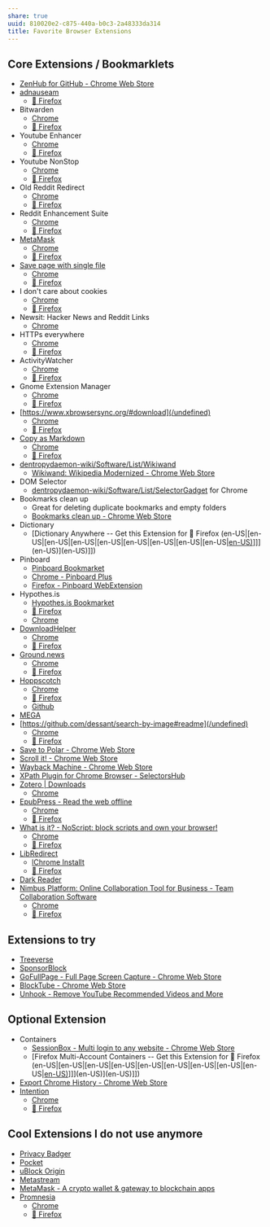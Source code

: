 ```yaml
---
share: true
uuid: 810020e2-c875-440a-b0c3-2a48333da314
title: Favorite Browser Extensions
---
```

## Core Extensions / Bookmarklets

* [ZenHub for GitHub - Chrome Web Store](https://chrome.google.com/webstore/detail/zenhub-for-github/ogcgkffhplmphkaahpmffcafajaocjbd)
* [adnauseam](https://adnauseam.io/)
  * [🦊 Firefox](https://addons.mozilla.org/en-US/firefox/addon/adnauseam/)
* Bitwarden
  * [Chrome](https://chrome.google.com/webstore/detail/bitwarden-free-password-m/nngceckbapebfimnlniiiahkandclblb)
  * [🦊 Firefox](https://addons.mozilla.org/en-US/firefox/addon/bitwarden-password-manager/)
* Youtube Enhancer
  * [Chrome](https://chrome.google.com/webstore/detail/enhancer-for-youtube/ponfpcnoihfmfllpaingbgckeeldkhle)
  * [🦊 Firefox](https://addons.mozilla.org/en-US/firefox/addon/enhancer-for-youtube/)
* Youtube NonStop
  * [Chrome](https://chrome.google.com/webstore/detail/youtube-nonstop/nlkaejimjacpillmajjnopmpbkbnocid)
  * [🦊 Firefox](https://addons.mozilla.org/en-US/firefox/addon/youtube-nonstop/)
* Old Reddit Redirect
  * [Chrome](https://chrome.google.com/webstore/detail/old-reddit-redirect/dneaehbmnbhcippjikoajpoabadpodje)
  * [🦊 Firefox](https://addons.mozilla.org/en-US/firefox/addon/old-reddit-redirect/)
* Reddit Enhancement Suite
  * [Chrome](https://chrome.google.com/webstore/detail/reddit-enhancement-suite/kbmfpngjjgdllneeigpgjifpgocmfgmb)
  * [🦊 Firefox](https://addons.mozilla.org/en-US/firefox/addon/reddit-enhancement-suite/)
* [MetaMask](https://metamask.io/download.html)
  * [Chrome](https://chrome.google.com/webstore/detail/metamask/nkbihfbeogaeaoehlefnkodbefgpgknn?hl=en)
  * [🦊 Firefox](https://addons.mozilla.org/en-US/firefox/addon/ether-metamask/)
* [Save page with single file](/undefined)
	* [Chrome](https://chrome.google.com/webstore/detail/singlefile/mpiodijhokgodhhofbcjdecpffjipkle)
	* [🦊 Firefox](https://addons.mozilla.org/en-US/firefox/addon/single-file/)
* I don't care about cookies
  * [Chrome](https://chrome.google.com/webstore/detail/i-dont-care-about-cookies/fihnjjcciajhdojfnbdddfaoknhalnja)
  * [🦊 Firefox](https://addons.mozilla.org/en-US/firefox/addon/i-dont-care-about-cookies/)
* Newsit: Hacker News and Reddit Links
  * [Chrome](https://chrome.google.com/webstore/detail/newsit-hacker-news-and-re/nngjdplpkehilhcinpccdbkjaknkkifl)
* HTTPs everywhere
  * [Chrome](https://chrome.google.com/webstore/detail/https-everywhere/gcbommkclmclpchllfjekcdonpmejbdp)
  * [🦊 Firefox](https://addons.mozilla.org/en-US/firefox/addon/newsit-hnews-and-reddit-links/)
* ActivityWatcher
  * [Chrome](https://chrome.google.com/webstore/detail/activitywatch-web-watcher/nglaklhklhcoonedhgnpgddginnjdadi)
  * [🦊 Firefox](https://addons.mozilla.org/en-US/firefox/addon/aw-watcher-web/)
* Gnome Extension Manager
  * [Chrome](https://chrome.google.com/webstore/detail/gnome-shell-integration/gphhapmejobijbbhgpjhcjognlahblep/)
  * [🦊 Firefox](https://addons.mozilla.org/en-US/firefox/addon/gnome-shell-integration/)
* [https://www.xbrowsersync.org/#download](/undefined)
  * [Chrome](https://chrome.google.com/webstore/detail/xbrowsersync/lcbjdhceifofjlpecfpeimnnphbcjgnc)
  * [🦊 Firefox](https://addons.mozilla.org/en-GB/firefox/addon/xbs/)
* [Copy as Markdown](https://github.com/yorkxin/copy-as-markdown)
  * [Chrome](https://chrome.google.com/webstore/detail/copy-as-markdown/fkeaekngjflipcockcnpobkpbbfbhmdn?hl=en)
  * [🦊 Firefox](https://github.com/yorkxin/copy-as-markdown)
* [dentropydaemon-wiki/Software/List/Wikiwand](/undefined)
	* [Wikiwand: Wikipedia Modernized - Chrome Web Store](https://chrome.google.com/webstore/detail/wikiwand-wikipedia-modern/emffkefkbkpkgpdeeooapgaicgmcbolj/related)
* DOM Selector
	* [dentropydaemon-wiki/Software/List/SelectorGadget](/undefined) for Chrome
* Bookmarks clean up
	* Great for deleting duplicate bookmarks and empty folders
	* [Bookmarks clean up - Chrome Web Store](https://chrome.google.com/webstore/detail/bookmarks-clean-up/oncbjlgldmiagjophlhobkogeladjijl/related?hl=en)
* Dictionary
  * [Dictionary Anywhere -- Get this Extension for 🦊 Firefox (en-US|[en-US|[en-US|[en-US|[en-US|[en-US|[en-US|[en-US|[en-US|[en-US)](/undefined)]]](en-US)](en-US)]])
* Pinboard
  * [Pinboard Bookmarket](https://pinboard.in/howto/)
  * [Chrome - Pinboard Plus](https://chrome.google.com/webstore/detail/pinboard-plus/mphdppdgoagghpmmhodmfajjlloijnbd)
  * [Firefox - Pinboard WebExtension](https://addons.mozilla.org/en-US/firefox/addon/pinboard-webextension/)
* Hypothes.is
  * [Hypothes.is Bookmarket](https://web.hypothes.is/start/)
  * [🦊 Firefox](https://addons.mozilla.org/en-US/firefox/addon/unofficial-hypothesis)
  * [Chrome](https://chrome.google.com/webstore/detail/hypothesis-web-pdf-annota/bjfhmglciegochdpefhhlphglcehbmek)
* [DownloadHelper](https://www.downloadhelper.net/)
  * [Chrome](https://chrome.google.com/webstore/detail/video-downloadhelper/lmjnegcaeklhafolokijcfjliaokphfk)
  * [🦊 Firefox](https://addons.mozilla.org/en-US/firefox/addon/video-downloadhelper/)
* [Ground.news](https://ground.news/extension)
  * [Chrome](https://chrome.google.com/webstore/detail/ground-news-bias-checker/agleiimpggapjekcdhdjbmegjbbkleie)
  * [🦊 Firefox](https://addons.mozilla.org/en-US/firefox/addon/ground-news-bias-checker/)
* [Hoppscotch](https://hoppscotch.io/)
  * [Chrome](https://chrome.google.com/webstore/detail/hoppscotch-browser-extens/amknoiejhlmhancpahfcfcfhllgkpbld)
  * [🦊 Firefox](https://addons.mozilla.org/en-US/firefox/addon/hoppscotch/)
  * [Github](https://github.com/hoppscotch/hoppscotch)
* [MEGA](https://mega.io/extensions)
* [https://github.com/dessant/search-by-image#readme](/undefined)
  * [Chrome](https://chrome.google.com/webstore/detail/search-by-image/cnojnbdhbhnkbcieeekonklommdnndci)
  * [🦊 Firefox](https://addons.mozilla.org/en-US/firefox/addon/search_by_image/)
* [Save to Polar - Chrome Web Store](https://chrome.google.com/webstore/detail/save-to-polar/jkfdkjomocoaljglgddnmhcbolldcafd)
* [Scroll it! - Chrome Web Store](https://chrome.google.com/webstore/detail/scroll-it/nlndoolndemidhlomaokpfbicfnjeeed)
* [Wayback Machine - Chrome Web Store](https://chrome.google.com/webstore/detail/wayback-machine/fpnmgdkabkmnadcjpehmlllkndpkmiak)
* [XPath Plugin for Chrome Browser - SelectorsHub](https://selectorshub.com/selectorshub/)
* [Zotero | Downloads](https://www.zotero.org/download/)
  * [Chrome](https://chrome.google.com/webstore/detail/zotero-connector/ekhagklcjbdpajgpjgmbionohlpdbjgc)
* [EpubPress - Read the web offline](https://epub.press/)
  * [Chrome](https://chrome.google.com/webstore/detail/epubpress-read-the-web-of/pnhdnpnnffpijjbnhnipkehhibchdeok)
  * [🦊 Firefox](https://addons.mozilla.org/en-US/firefox/addon/epub-read-the-web-offline/)
* [What is it? - NoScript: block scripts and own your browser!](https://noscript.net/)
	* [Chrome](https://chrome.google.com/webstore/detail/noscript/doojmbjmlfjjnbmnoijecmcbfeoakpjm/)
	* [🦊 Firefox](https://addons.mozilla.org/en-US/firefox/addon/noscript/)
* [LibRedirect](https://libredirect.github.io/index.html)
	* [lChrome Installt](https://github.com/libredirect/libredirect/blob/master/chromium.md)
	* [🦊 Firefox](https://addons.mozilla.org/en-US/firefox/addon/libredirect/)
* [Dark Reader](https://darkreader.org/)
* [Nimbus Platform: Online Collaboration Tool for Business - Team Collaboration Software](https://nimbusweb.me/)
	* [Chrome](https://chrome.google.com/webstore/detail/nimbus-screenshot-screen/bpconcjcammlapcogcnnelfmaeghhagj/related)
	* [🦊 Firefox](https://addons.mozilla.org/en-US/firefox/addon/nimbus-screenshot/)

## Extensions to try

* [Treeverse](https://treeverse.app/)
* [SponsorBlock](https://sponsor.ajay.app/)
* [GoFullPage - Full Page Screen Capture - Chrome Web Store](https://chrome.google.com/webstore/detail/gofullpage-full-page-scre/fdpohaocaechififmbbbbbknoalclacl)
* [BlockTube - Chrome Web Store](https://chrome.google.com/webstore/detail/blocktube/bbeaicapbccfllodepmimpkgecanonai)
* [Unhook - Remove YouTube Recommended Videos and More](https://unhook.app/)

## Optional Extension
* Containers
  * [SessionBox - Multi login to any website - Chrome Web Store](https://chrome.google.com/webstore/detail/sessionbox-multi-login-to/megbklhjamjbcafknkgmokldgolkdfig)
  * [Firefox Multi-Account Containers -- Get this Extension for 🦊 Firefox (en-US|[en-US|[en-US|[en-US|[en-US|[en-US|[en-US|[en-US|[en-US|[en-US)](/undefined)]]](en-US)](en-US)]])
* [Export Chrome History - Chrome Web Store](https://chrome.google.com/webstore/detail/export-chrome-history/dihloblpkeiddiaojbagoecedbfpifdj/related)
* [Intention](https://www.getintention.com/)
  * [Chrome](https://chrome.google.com/webstore/detail/intention/dladanhaondcgpahgiflodhckhoeohoe)
  * [🦊 Firefox](https://addons.mozilla.org/en-US/firefox/addon/intention/)

## Cool Extensions I do not use anymore
* [Privacy Badger](https://privacybadger.org/)
* [Pocket](https://getpocket.com/)
* [uBlock Origin](https://github.com/gorhill/uBlock)
* [Metastream](https://getmetastream.com/)
* [MetaMask - A crypto wallet & gateway to blockchain apps](https://metamask.io/)
* [Promnesia](https://beepb00p.xyz/promnesia.html)
  * [Chrome](https://chrome.google.com/webstore/detail/promnesia/kdmegllpofldcpaclldkopnnjjljoiio)
  * [🦊 Firefox](https://addons.mozilla.org/en-US/firefox/addon/promnesia/)
